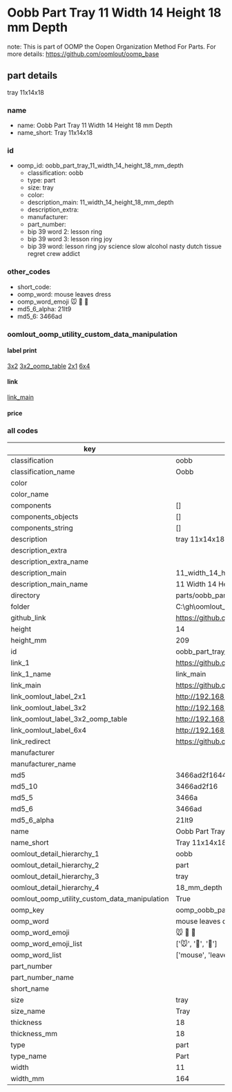 # Oobb Part Tray 11 Width 14 Height 18 mm Depth  

note: This is part of OOMP the Oopen Organization Method For Parts. For more details: https://github.com/oomlout/oomp_base

##  part details
  



tray 11x14x18



### name
* name: Oobb Part Tray 11 Width 14 Height 18 mm Depth
* name_short: Tray 11x14x18 
### id
* oomp_id: oobb_part_tray_11_width_14_height_18_mm_depth
  * classification: oobb
  * type: part
  * size: tray
  * color: 
  * description_main: 11_width_14_height_18_mm_depth
  * description_extra: 
  * manufacturer: 
  * part_number: 
  * bip 39 word 2: lesson ring
  * bip 39 word 3: lesson ring joy
  * bip 39 word: lesson ring joy science slow alcohol nasty dutch tissue regret crew addict

### other_codes
* short_code: 
* oomp_word: mouse leaves dress
* oomp_word_emoji :mouse: :leaves: :dress:
* md5_6_alpha: 21lt9
* md5_6: 3466ad






### oomlout_oomp_utility_custom_data_manipulation
#### label print
[3x2](http://192.168.1.245:1112/?label=oomp%2021lt9)
[3x2_oomp_table](http://192.168.1.108:1112/?label=oomp%2021lt9)
[2x1](http://192.168.1.242:1112/?label=oomp%2021lt9)
[6x4](http://192.168.1.55:1112/?label=oomp%2021lt9)    

#### link

[link_main](https://github.com/oomlout/oomlout_oobb_version_4_generated_parts/tree/main/navigation_oomp/oobb/part/tray/11_width_14_height_18_mm_depth/part)                              

#### price







### all codes 
| key | value |  
| --- | --- |  
| classification | oobb |  
| classification_name | Oobb |  
| color |  |  
| color_name |  |  
| components | [] |  
| components_objects | [] |  
| components_string | [] |  
| description | tray 11x14x18 |  
| description_extra |  |  
| description_extra_name |  |  
| description_main | 11_width_14_height_18_mm_depth |  
| description_main_name | 11 Width 14 Height 18 mm Depth |  
| directory | parts/oobb_part_tray_11_width_14_height_18_mm_depth |  
| folder | C:\gh\oomlout_oobb_version_4_generated_parts\parts\oobb_part_tray_11_width_14_height_18_mm_depth |  
| github_link | https://github.com/oomlout/oomlout_oomp_part_src/tree/main/parts/oobb_part_tray_11_width_14_height_18_mm_depth |  
| height | 14 |  
| height_mm | 209 |  
| id | oobb_part_tray_11_width_14_height_18_mm_depth |  
| link_1 | https://github.com/oomlout/oomlout_oobb_version_4_generated_parts/tree/main/navigation_oomp/oobb/part/tray/11_width_14_height_18_mm_depth/part |  
| link_1_name | link_main |  
| link_main | https://github.com/oomlout/oomlout_oobb_version_4_generated_parts/tree/main/navigation_oomp/oobb/part/tray/11_width_14_height_18_mm_depth/part |  
| link_oomlout_label_2x1 | http://192.168.1.242:1112/?label=oomp%2021lt9 |  
| link_oomlout_label_3x2 | http://192.168.1.245:1112/?label=oomp%2021lt9 |  
| link_oomlout_label_3x2_oomp_table | http://192.168.1.108:1112/?label=oomp%2021lt9 |  
| link_oomlout_label_6x4 | http://192.168.1.55:1112/?label=oomp%2021lt9 |  
| link_redirect | https://github.com/oomlout/oomlout_oobb_version_4_generated_parts/tree/main/parts/oobb_tray_11_14_18 |  
| manufacturer |  |  
| manufacturer_name |  |  
| md5 | 3466ad2f1644726418661c0ef12e8403 |  
| md5_10 | 3466ad2f16 |  
| md5_5 | 3466a |  
| md5_6 | 3466ad |  
| md5_6_alpha | 21lt9 |  
| name | Oobb Part Tray 11 Width 14 Height 18 mm Depth |  
| name_short | Tray 11x14x18  |  
| oomlout_detail_hierarchy_1 | oobb |  
| oomlout_detail_hierarchy_2 | part |  
| oomlout_detail_hierarchy_3 | tray |  
| oomlout_detail_hierarchy_4 | 18_mm_depth |  
| oomlout_oomp_utility_custom_data_manipulation | True |  
| oomp_key | oomp_oobb_part_tray_11_width_14_height_18_mm_depth |  
| oomp_word | mouse leaves dress |  
| oomp_word_emoji | :mouse: :leaves: :dress: |  
| oomp_word_emoji_list | [':mouse:', ':leaves:', ':dress:'] |  
| oomp_word_list | ['mouse', 'leaves', 'dress'] |  
| part_number |  |  
| part_number_name |  |  
| short_name |  |  
| size | tray |  
| size_name | Tray |  
| thickness | 18 |  
| thickness_mm | 18 |  
| type | part |  
| type_name | Part |  
| width | 11 |  
| width_mm | 164 |  
